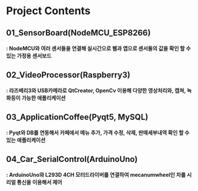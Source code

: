 # Project Contents

## 01_SensorBoard(NodeMCU_ESP8266)
#### : NodeMCU와 여러 센서들을 연결해 실시간으로 웹과 앱으로 센서들의 값을 확인 할 수 있는 가정용 센서보드

## 02_VideoProcessor(Raspberry3)
#### : 라즈베리3와 USB카메라로 QtCreator, OpenCv 이용해 다양한 영상처리와, 캡쳐, 녹화등이 가능한 애플리케이션

## 03_ApplicationCoffee(Pyqt5, MySQL)
#### : Pyqt와 DB를 연동해서 카페에서 메뉴 추가, 가격 수정, 삭제, 판매세부내역 확인 할 수 있는 애플리케이션

## 04_Car_SerialControl(ArduinoUno)
#### : ArduinoUno와 L293D 4CH 모터드라이버를 연결하여 mecanumwheel인 차를 시리얼 통신을 이용해서 제어
